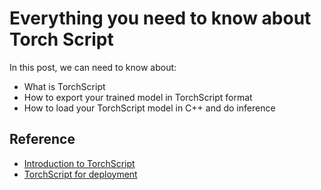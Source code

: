 # Everything you need to know about Torch Script

In this post, we can need to know about:
+ What is TorchScript
+ How to export your trained model in TorchScript format
+ How to load your TorchScript model in C++ and do inference

## Reference
+ [Introduction to TorchScript](https://pytorch.org/tutorials/beginner/Intro_to_TorchScript_tutorial.html)
+ [TorchScript for deployment](https://pytorch.org/tutorials/recipes/torchscript_inference.html)

